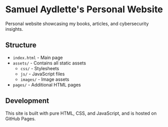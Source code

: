 # Samuel Aydlette's Personal Website

Personal website showcasing my books, articles, and cybersecurity insights.

## Structure

- `index.html` - Main page
- `assets/` - Contains all static assets
  - `css/` - Stylesheets
  - `js/` - JavaScript files
  - `images/` - Image assets
- `pages/` - Additional HTML pages

## Development

This site is built with pure HTML, CSS, and JavaScript, and is hosted on GitHub Pages.
